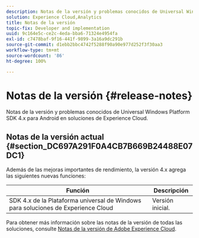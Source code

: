 ```yaml
---
description: Notas de la versión y problemas conocidos de Universal Windows Platform SDK 4.x para Android en soluciones de Experience Cloud.
solution: Experience Cloud,Analytics
title: Notas de la versión
topic-fix: Developer and implementation
uuid: 9c164e5c-ce2c-4eda-bba6-71324e4954fa
exl-id: c7478baf-9f16-441f-9899-3a16a9dc291b
source-git-commit: d1ebb2bbc4742f5288f90a90e977d252f3f30aa3
workflow-type: tm+mt
source-wordcount: '86'
ht-degree: 100%

---
```


# Notas de la versión {#release-notes}

Notas de la versión y problemas conocidos de Universal Windows Platform SDK 4.x para Android en soluciones de Experience Cloud.

## Notas de la versión actual {#section_DC697A291F0A4CB7B669B24488E07DC1}

Además de las mejoras importantes de rendimiento, la versión 4.x agrega las siguientes nuevas funciones:

| Función | Descripción |
|--- |--- |
| SDK 4.x de la Plataforma universal de Windows para soluciones de Experience Cloud | Versión inicial. |

Para obtener más información sobre las notas de la versión de todas las soluciones, consulte [Notas de la versión de Adobe Experience Cloud](https://experienceleague.adobe.com/docs/release-notes/experience-cloud/current.html?lang=es).
